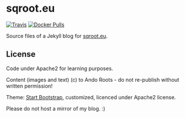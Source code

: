 # sqroot.eu

[![Travis](https://img.shields.io/travis/sqroot-eu/sqroot.eu.svg)](https://travis-ci.org/sqroot-eu/sqroot.eu)
[![Docker Pulls](https://img.shields.io/docker/pulls/sqroot-eu/sqroot.eu.svg)](https://hub.docker.com/r/sqroot-eu/sqroot.eu/)

Source files of a Jekyll blog for [sqroot.eu](https://sqroot.eu).

## License

Code under Apache2 for learning purposes.

Content (images and text) (c) to Ando Roots - do not re-publish without written permission!

Theme: [Start Bootstrap](http://startbootstrap.com/template-overviews/clean-blog), customized, licenced under Apache2 license.

Please do not host a mirror of my blog. :)
